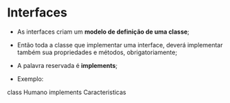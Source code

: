 # Interfaces

-   As interfaces criam um **modelo de definição de uma classe**;

-   Então toda a classe que implementar uma interface, deverá implementar também sua propriedades e métodos, obrigatoriamente;

-   A palavra reservada é **implements**;

-   Exemplo:

class Humano implements Caracteristicas
